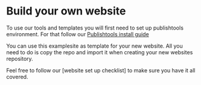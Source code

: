 # Build your own website

To use our tools and templates you will first need to set up publishtools environment. For that follow our [Publishtools install guide]()

You can use this examplesite as template for your new website. All you need to do is copy the repo and import it when creating your new websites repository.

Feel free to follow our [website set up checklist] to make sure you have it all covered.

